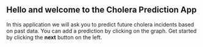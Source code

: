 ## Hello and welcome to the Cholera Prediction App

In this application we will ask you to predict future cholera incidents based on
past data. You can add a prediction by clicking on the graph. Get started by
clicking the **next** button on the left.

